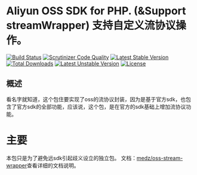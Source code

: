 # Aliyun OSS SDK for PHP. (&Support streamWrapper) 支持自定义流协议操作。

[![Build Status](https://travis-ci.org/medz/oss-stream-wrapper.svg?branch=master)](https://travis-ci.org/medz/oss-stream-wrapper)
[![Scrutinizer Code Quality](https://scrutinizer-ci.com/g/medz/oss-stream-wrapper/badges/quality-score.png?b=master)](https://scrutinizer-ci.com/g/medz/oss-stream-wrapper/?branch=master)
[![Latest Stable Version](https://poser.pugx.org/medz/oss-stream-wrapper/version)](https://packagist.org/packages/medz/oss-stream-wrapper)
[![Total Downloads](https://poser.pugx.org/medz/oss-stream-wrapper/downloads)](https://packagist.org/packages/medz/oss-stream-wrapper)
[![Latest Unstable Version](https://poser.pugx.org/medz/oss-stream-wrapper/v/unstable)](//packagist.org/packages/medz/oss-stream-wrapper)
[![License](https://poser.pugx.org/medz/oss-stream-wrapper/license)](https://packagist.org/packages/medz/oss-stream-wrapper)

## 概述
看名字就知道，这个包住要实现了oss的流协议封装，因为是基于官方sdk，也包含了官方sdk的全部功能，应该说，这个包，是在官方的sdk基础上增加流协议功能。

# 主要
本包只是为了避免远sdk引起歧义设立的独立包。
文档：[medz/oss-stream-wrapper](https://github.com/medz/oss-stream-wrapper)查看详细的文档说明。